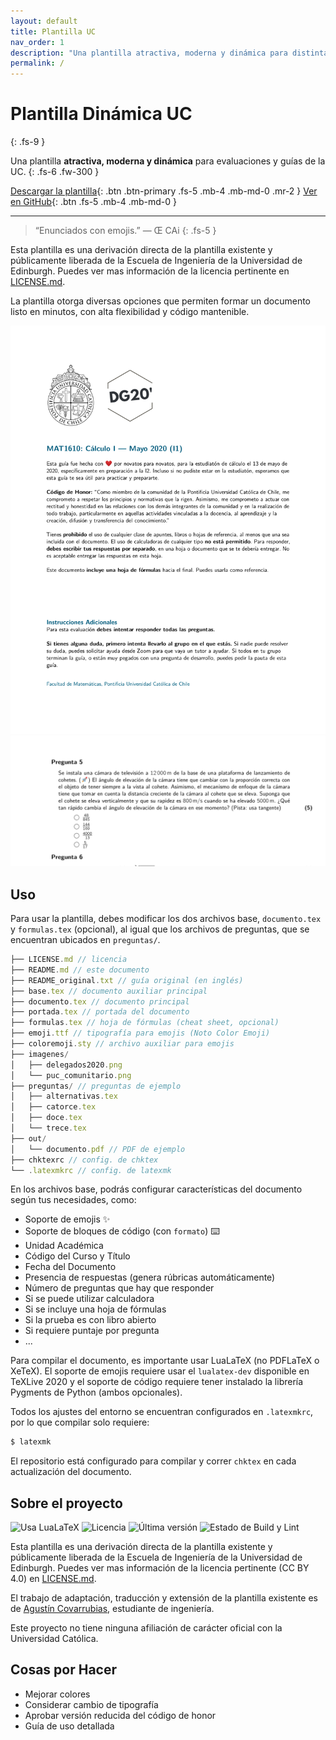 ```yaml
---
layout: default
title: Plantilla UC
nav_order: 1
description: "Una plantilla atractiva, moderna y dinámica para distintas clases de evaluaciones y guías de trabajo dentro de la UC."
permalink: /
---
```


# Plantilla Dinámica UC
{: .fs-9 }

Una plantilla **atractiva, moderna y dinámica** para evaluaciones y guías de la UC.
{: .fs-6 .fw-300 }

[Descargar la plantilla](https://github.com/agucova/plantilla-uc/archive/master.zip){: .btn .btn-primary .fs-5 .mb-4 .mb-md-0 .mr-2 } [Ver en GitHub](https://github.com/agucova/plantilla-uc){: .btn .fs-5 .mb-4 .mb-md-0 }

---

> “Enunciados con emojis.”
> — Œ CAi
{: .fs-5 }

Esta plantilla es una derivación directa de la plantilla existente y públicamente liberada de la Escuela de Ingeniería de la Universidad de Edinburgh. Puedes ver mas información de la licencia pertinente en [LICENSE.md](LICENSE.md).

La plantilla otorga diversas opciones que permiten formar un documento listo en minutos, con alta flexibilidad y código mantenible.

<p align="center">
<img src="ejemplos/portada.png" title="Portada de ejemplo" alt="Portada" width="600px" />
<img src="ejemplos/alternativa.png" title="Pregunta de alternativas de ejemplo" alt="Pregunta" width="600px" />
</p>

## Uso

Para usar la plantilla, debes modificar los dos archivos base, `documento.tex` y `formulas.tex` (opcional), al igual que los archivos de preguntas, que se encuentran ubicados en `preguntas/`.

```js
├── LICENSE.md // licencia
├── README.md // este documento
├── README_original.txt // guía original (en inglés)
├── base.tex // documento auxiliar principal
├── documento.tex // documento principal
├── portada.tex // portada del documento
├── formulas.tex // hoja de fórmulas (cheat sheet, opcional)
├── emoji.ttf // tipografía para emojis (Noto Color Emoji)
├── coloremoji.sty // archivo auxiliar para emojis
├── imagenes/
│   ├── delegados2020.png
│   └── puc_comunitario.png
├── preguntas/ // preguntas de ejemplo
│   ├── alternativas.tex
│   ├── catorce.tex
│   ├── doce.tex
│   └── trece.tex
├── out/
│   └── documento.pdf // PDF de ejemplo
├── chktexrc // config. de chktex
└── .latexmkrc // config. de latexmk
```

En los archivos base, podrás configurar características del documento según tus necesidades, como:

- Soporte de emojis ✨
- Soporte de bloques de código (con `formato`) ⌨️
- Unidad Académica
- Código del Curso y Título
- Fecha del Documento
- Presencia de respuestas (genera rúbricas automáticamente)
- Número de preguntas que hay que responder
- Si se puede utilizar calculadora
- Si se incluye una hoja de fórmulas
- Si la prueba es con libro abierto
- Si requiere puntaje por pregunta
- ...

Para compilar el documento, es importante usar LuaLaTeX (no PDFLaTeX o XeTeX). El soporte de emojis requiere usar el `lualatex-dev` disponible en TeXLive 2020 y el soporte de código requiere tener instalado la librería Pygments de Python (ambos opcionales).

Todos los ajustes del entorno se encuentran configurados en `.latexmkrc`, por lo que compilar solo requiere:

```bash
$ latexmk
```

El repositorio está configurado para compilar y correr `chktex` en cada actualización del documento.

## Sobre el proyecto

![Usa LuaLaTeX](https://img.shields.io/badge/usa-LuaLaTeX-blueviolet?style=flat-square&logo=latex)
![Licencia](https://img.shields.io/badge/licencia-cc--by--4.0-success?style=flat-square&logo=creative-commons)
![Última versión](https://img.shields.io/github/v/release/agucova/plantilla-uc?include_prereleases&label=versión&style=flat-square)
![Estado de Build y Lint](https://img.shields.io/github/workflow/status/agucova/plantilla-uc/Lint%20y%20Compilaci%C3%B3n?label=revisi%C3%B3n&style=flat-square)

Esta plantilla es una derivación directa de la plantilla existente y públicamente liberada de la Escuela de Ingeniería de la Universidad de Edinburgh. Puedes ver mas información de la licencia pertinente (CC BY 4.0) en [LICENSE.md](LICENSE.md).

El trabajo de adaptación, traducción y extensión de la plantilla existente es de [Agustín Covarrubias](//agucova.me), estudiante de ingeniería.

Este proyecto no tiene ninguna afiliación de carácter oficial con la Universidad Católica.

## Cosas por Hacer

- Mejorar colores
- Considerar cambio de tipografía
- Aprobar versión reducida del código de honor
- Guía de uso detallada
